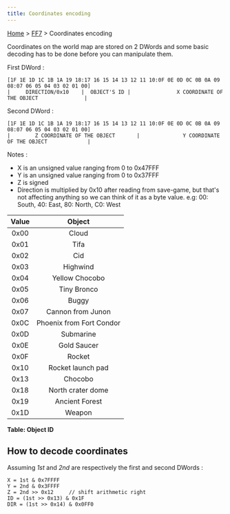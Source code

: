 ```yaml
---
title: Coordinates encoding
---
```


[Home](Main%20Page.md) > [FF7](FF7.md) > Coordinates encoding

Coordinates on the world map are stored on 2 DWords and some basic
decoding has to be done before you can manipulate them.

First DWord :

    [1F 1E 1D 1C 1B 1A 19 18:17 16 15 14 13 12 11 10:0F 0E 0D 0C 0B 0A 09 08:07 06 05 04 03 02 01 00]
    |     DIRECTION/0x10    |  OBJECT'S ID |               X COORDINATE OF THE OBJECT               |

Second DWord :

    [1F 1E 1D 1C 1B 1A 19 18:17 16 15 14 13 12 11 10:0F 0E 0D 0C 0B 0A 09 08:07 06 05 04 03 02 01 00]
    |        Z COORDINATE OF THE OBJECT       |              Y COORDINATE OF THE OBJECT             |

Notes :

-   X is an unsigned value ranging from 0 to 0x47FFF
-   Y is an unsigned value ranging from 0 to 0x37FFF
-   Z is signed
-   Direction is multiplied by 0x10 after reading from save-game, but
    that's not affecting anything so we can think of it as a byte value.
    e.g: 00: South, 40: East, 80: North, C0: West

| Value |          Object          |
|:-----:|:------------------------:|
| 0x00  |          Cloud           |
| 0x01  |           Tifa           |
| 0x02  |           Cid            |
| 0x03  |         Highwind         |
| 0x04  |      Yellow Chocobo      |
| 0x05  |       Tiny Bronco        |
| 0x06  |          Buggy           |
| 0x07  |    Cannon from Junon     |
| 0x0C  | Phoenix from Fort Condor |
| 0x0D  |        Submarine         |
| 0x0E  |       Gold Saucer        |
| 0x0F  |          Rocket          |
| 0x10  |    Rocket launch pad     |
| 0x13  |         Chocobo          |
| 0x18  |    North crater dome     |
| 0x19  |      Ancient Forest      |
| 0x1D  |          Weapon          |

**Table: Object ID**

## How to decode coordinates

Assuming *1st* and *2nd* are respectively the first and second DWords :

    X = 1st & 0x7FFFF
    Y = 2nd & 0x3FFFF
    Z = 2nd >> 0x12     // shift arithmetic right
    ID = (1st >> 0x13) & 0x1F
    DIR = (1st >> 0x14) & 0x0FF0
